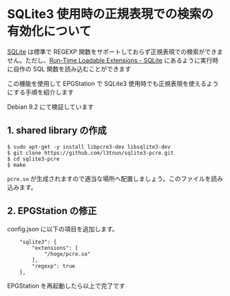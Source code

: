 SQLite3 使用時の正規表現での検索の有効化について
===

[SQLite](https://www.sqlite.org/) は標準で REGEXP 関数をサポートしておらず正規表現での検索ができません。ただし、[Run-Time Loadable Extensions - SQLite](https://sqlite.org/loadext.html) にあるように実行時に自作の SQL 関数を読み込むことができます

この機能を使用して EPGStation で SQLite3 使用時でも正規表現を使えるようにする手順を紹介します

Debian 9.2 にて検証しています

## 1. shared library の作成

```
$ sudo apt-get -y install libpcre3-dev libsqlite3-dev
$ git clone https://github.com/l3tnun/sqlite3-pcre.git
$ cd sqlite3-pcre
$ make
```

```pcre.so``` が生成されますので適当な場所へ配置しましょう。このファイルを読み込みます。

## 2. EPGStation の修正

config.json に以下の項目を追加します。

```
    "sqlite3": {
        "extensions": [
            "/hoge/pcre.so"
        ],
        "regexp": true
    },
```

EPGStation を再起動したら以上で完了です